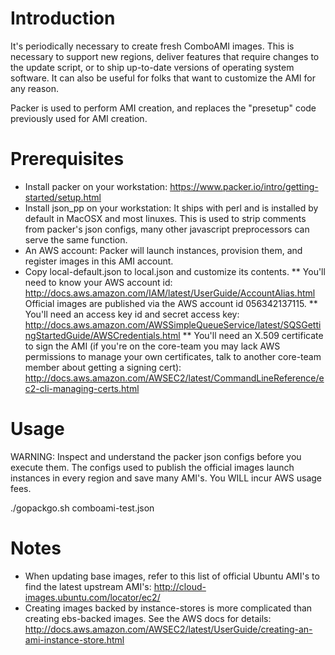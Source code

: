 # Introduction
It's periodically necessary to create fresh ComboAMI images. This is necessary
to support new regions, deliver features that require changes to the update
script, or to ship up-to-date versions of operating system software. It can also
be useful for folks that want to customize the AMI for any reason.

Packer is used to perform AMI creation, and replaces the "presetup" code
previously used for AMI creation.

# Prerequisites
* Install packer on your workstation:
  https://www.packer.io/intro/getting-started/setup.html
* Install json_pp on your workstation: It ships with perl and is installed
  by default in MacOSX and most linuxes. This is used to strip comments from
  packer's json configs, many other javascript preprocessors can serve the same
  function.
* An AWS account: Packer will launch instances, provision them, and register
  images in this AMI account.
* Copy local-default.json to local.json and customize its contents.
** You'll need to know your AWS account id:
   http://docs.aws.amazon.com/IAM/latest/UserGuide/AccountAlias.html
   Official images are published via the AWS account id 056342137115.
** You'll need an access key id and secret access key:
   http://docs.aws.amazon.com/AWSSimpleQueueService/latest/SQSGettingStartedGuide/AWSCredentials.html
** You'll need an X.509 certificate to sign the AMI (if you're on the core-team
   you may lack AWS permissions to manage your own certificates, talk to another
   core-team member about getting a signing cert):
   http://docs.aws.amazon.com/AWSEC2/latest/CommandLineReference/ec2-cli-managing-certs.html

# Usage

WARNING: Inspect and understand the packer json configs before you execute them.
The configs used to publish the official images launch instances in every region
and save many AMI's. You WILL incur AWS usage fees.

./gopackgo.sh comboami-test.json

# Notes
* When updating base images, refer to this list of official Ubuntu AMI's to find
  the latest upstream AMI's:
  http://cloud-images.ubuntu.com/locator/ec2/
* Creating images backed by instance-stores is more complicated than creating
  ebs-backed images. See the AWS docs for details:
  http://docs.aws.amazon.com/AWSEC2/latest/UserGuide/creating-an-ami-instance-store.html
